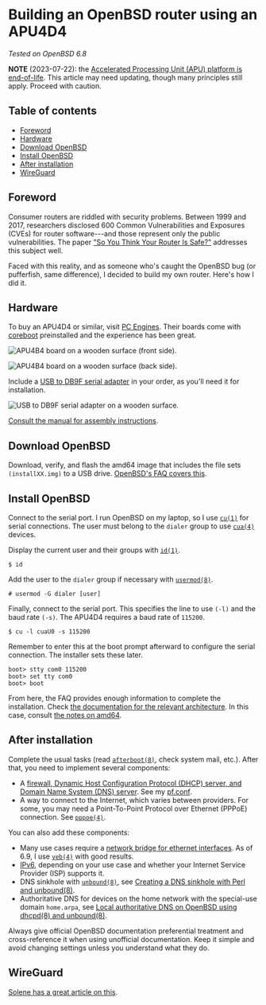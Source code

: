 # Building an OpenBSD router using an APU4D4

_Tested on OpenBSD 6.8_

**NOTE** (2023-07-22): the [Accelerated Processing Unit (APU) platform
is end-of-life](https://pcengines.ch/eol.htm). This article may need
updating, though many principles still apply. Proceed with caution.

## Table of contents

<!-- mtoc-start -->

- [Foreword](#foreword)
- [Hardware](#hardware)
- [Download OpenBSD](#download-openbsd)
- [Install OpenBSD](#install-openbsd)
- [After installation](#after-installation)
- [WireGuard](#wireguard)

<!-- mtoc-end -->

## Foreword

Consumer routers are riddled with security problems. Between 1999 and
2017, researchers disclosed 600 Common Vulnerabilities and Exposures
(CVEs) for router software---and those represent only the public
vulnerabilities. The paper ["So You Think Your Router Is
Safe?"](https://repository.stcloudstate.edu/cgi/viewcontent.cgi?article=1067&context=msia_etds)
addresses this subject well.

Faced with this reality, and as someone who's caught the OpenBSD bug (or
pufferfish, same difference), I decided to build my own router. Here's
how I did it.

## Hardware

To buy an APU4D4 or similar, visit [PC Engines](https://pcengines.ch/).
Their boards come with [coreboot](https://www.coreboot.org/)
preinstalled and the experience has been great.

![APU4B4 board on a wooden surface (front
side).](/images/apu4b4_1_thumb.c18528fca0cba9ef4c3848c0f10fc6430be53fd2305f83197d02448a1b9f305e.2.png)

![APU4B4 board on a wooden surface (back
side).](/images/apu4b4_2_thumb.4847a17a1552db16c59c2e6f5063d3250c4d2e188f35ea0de4d999b8589029bd.2.png)

Include a [USB to DB9F serial
adapter](https://www.pcengines.ch/usbcom1a.htm) in your order, as you'll
need it for installation.

![USB to DB9F serial adapter on a wooden
surface.](/images/usbcom1a_thumb.ed1530b66afc03466606d66be7c67b728f4648652f57df7b269195ec731b6088.2.png)

[Consult the manual for assembly
instructions](https://pcengines.ch/pdf/apu4.pdf).

## Download OpenBSD

Download, verify, and flash the amd64 image that includes the file sets
`(installXX.img)` to a USB drive. [OpenBSD's FAQ covers
this](https://www.openbsd.org/faq/faq4.html).

## Install OpenBSD

Connect to the serial port. I run OpenBSD on my laptop, so I use
[`cu(1)`](https://man.openbsd.org/cu) for serial connections. The user
must belong to the `dialer` group to use
[`cua(4)`](https://man.openbsd.org/cua) devices.

Display the current user and their groups with
[`id(1)`](https://man.openbsd.org/id).

    $ id

Add the user to the `dialer` group if necessary with
[`usermod(8)`](https://man.openbsd.org/usermod).

    # usermod -G dialer [user]

Finally, connect to the serial port. This specifies the line to use
`(-l)` and the baud rate `(-s)`. The APU4D4 requires a baud rate of
`115200`.

    $ cu -l cuaU0 -s 115200

Remember to enter this at the boot prompt afterward to configure the
serial connection. The installer sets these later.

    boot> stty com0 115200
    boot> set tty com0
    boot> boot

From here, the FAQ provides enough information to complete the
installation. Check [the documentation for the relevant
architecture](https://www.openbsd.org/plat.html). In this case, consult
[the notes on amd64](https://www.openbsd.org/amd64.html).

## After installation

Complete the usual tasks (read
[`afterboot(8)`](https://man.openbsd.org/afterboot), check system mail,
etc.). After that, you need to implement several components:

- A [firewall, Dynamic Host Configuration Protocol (DHCP) server, and
  Domain Name System (DNS)
  server](https://www.openbsd.org/faq/pf/example1.html). See my
  [pf.conf](/src/sysadm/file/examples/openbsd/pf.conf.html).
- A way to connect to the Internet, which varies between providers. For
  some, you may need a Point-To-Point Protocol over Ethernet (PPPoE)
  connection. See [`pppoe(4)`](https://man.openbsd.org/pppoe).

You can also add these components:

- Many use cases require a [network bridge for ethernet
  interfaces](https://www.openbsd.org/faq/faq6.html#Bridge). As of 6.9, I
  use [`veb(4)`](https://man.openbsd.org/veb) with good results.
- [IPv6](https://lipidity.com/openbsd/router/), depending on your use
  case and whether your Internet Service Provider (ISP) supports it.
- DNS sinkhole with [`unbound(8)`](https://man.openbsd.org/unbound), see
  [Creating a DNS sinkhole with Perl and unbound(8)](/dns-sinkhole.html).
- Authoritative DNS for devices on the home network with the special-use
  domain `home.arpa`, see [Local authoritative DNS on OpenBSD using
  dhcpd(8) and unbound(8)](/local-authoritative-dns.html).

Always give official OpenBSD documentation preferential treatment and
cross-reference it when using unofficial documentation. Keep it simple
and avoid changing settings unless you understand what they do.

## WireGuard

[Solene has a great article on
this](https://dataswamp.org/~solene/2021-10-09-openbsd-wireguard-exit.html).
